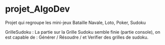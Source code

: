 # projet_AlgoDev
Projet qui regroupe les mini-jeux Bataille Navale, Loto, Poker, Sudoku


GrilleSudoku :
La partie sur la Grille Sudoku semble finie (partie console), on est capable de : Générer / Résoudre / et Verifier des grilles de sudoku.
